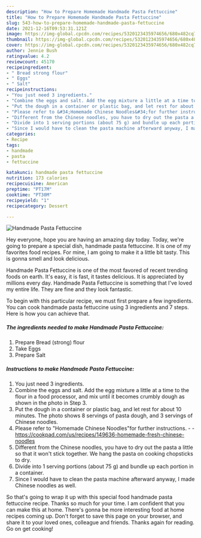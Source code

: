 ```yaml
---
description: "How to Prepare Homemade Handmade Pasta Fettuccine"
title: "How to Prepare Homemade Handmade Pasta Fettuccine"
slug: 543-how-to-prepare-homemade-handmade-pasta-fettuccine
date: 2021-12-16T09:53:31.121Z
image: https://img-global.cpcdn.com/recipes/5320123435974656/680x482cq70/handmade-pasta-fettuccine-recipe-main-photo.jpg
thumbnail: https://img-global.cpcdn.com/recipes/5320123435974656/680x482cq70/handmade-pasta-fettuccine-recipe-main-photo.jpg
cover: https://img-global.cpcdn.com/recipes/5320123435974656/680x482cq70/handmade-pasta-fettuccine-recipe-main-photo.jpg
author: Jennie Bush
ratingvalue: 4.2
reviewcount: 45170
recipeingredient:
- " Bread strong flour"
- " Eggs"
- " Salt"
recipeinstructions:
- "You just need 3 ingredients."
- "Combine the eggs and salt. Add the egg mixture a little at a time to the flour in a food processor, and mix until it becomes crumbly dough as shown in the photo in Step 3."
- "Put the dough in a container or plastic bag, and let rest for about 10 minutes. The photo shows 8 servings of pasta dough, and 3 servings of Chinese noodles."
- "Please refer to &#34;Homemade Chinese Noodles&#34;for further instructions.  https://cookpad.com/us/recipes/149636-homemade-fresh-chinese-noodles"
- "Different from the Chinese noodles, you have to dry out the pasta a little so that it won&#39;t stick together. We hang the pasta on cooking chopsticks to dry."
- "Divide into 1 serving portions (about 75 g) and bundle up each portion in a container."
- "Since I would have to clean the pasta machine afterward anyway, I made Chinese noodles as well."
categories:
- Recipe
tags:
- handmade
- pasta
- fettuccine

katakunci: handmade pasta fettuccine 
nutrition: 173 calories
recipecuisine: American
preptime: "PT17M"
cooktime: "PT30M"
recipeyield: "1"
recipecategory: Dessert

---
```



![Handmade Pasta Fettuccine](https://img-global.cpcdn.com/recipes/5320123435974656/680x482cq70/handmade-pasta-fettuccine-recipe-main-photo.jpg)

Hey everyone, hope you are having an amazing day today. Today, we're going to prepare a special dish, handmade pasta fettuccine. It is one of my favorites food recipes. For mine, I am going to make it a little bit tasty. This is gonna smell and look delicious.

Handmade Pasta Fettuccine is one of the most favored of recent trending foods on earth. It's easy, it is fast, it tastes delicious. It is appreciated by millions every day. Handmade Pasta Fettuccine is something that I've loved my entire life. They are fine and they look fantastic.




To begin with this particular recipe, we must first prepare a few ingredients. You can cook handmade pasta fettuccine using 3 ingredients and 7 steps. Here is how you can achieve that.

<!--inarticleads1-->

##### The ingredients needed to make Handmade Pasta Fettuccine:

1. Prepare  Bread (strong) flour
1. Take  Eggs
1. Prepare  Salt




<!--inarticleads2-->

##### Instructions to make Handmade Pasta Fettuccine:

1. You just need 3 ingredients.
1. Combine the eggs and salt. Add the egg mixture a little at a time to the flour in a food processor, and mix until it becomes crumbly dough as shown in the photo in Step 3.
1. Put the dough in a container or plastic bag, and let rest for about 10 minutes. The photo shows 8 servings of pasta dough, and 3 servings of Chinese noodles.
1. Please refer to &#34;Homemade Chinese Noodles&#34;for further instructions. -  - https://cookpad.com/us/recipes/149636-homemade-fresh-chinese-noodles
1. Different from the Chinese noodles, you have to dry out the pasta a little so that it won&#39;t stick together. We hang the pasta on cooking chopsticks to dry.
1. Divide into 1 serving portions (about 75 g) and bundle up each portion in a container.
1. Since I would have to clean the pasta machine afterward anyway, I made Chinese noodles as well.




So that's going to wrap it up with this special food handmade pasta fettuccine recipe. Thanks so much for your time. I am confident that you can make this at home. There's gonna be more interesting food at home recipes coming up. Don't forget to save this page on your browser, and share it to your loved ones, colleague and friends. Thanks again for reading. Go on get cooking!
